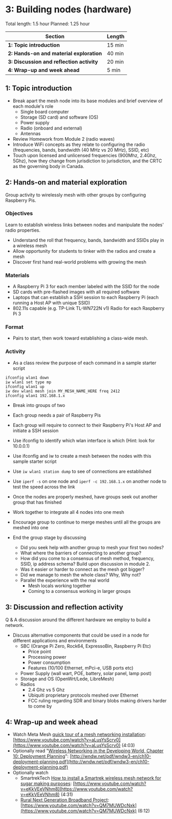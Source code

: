 # 3: Building nodes (hardware)

Total length:  1.5 hour
Planned:      1.25 hour

| **Section**                                        | **Length** |
|----------------------------------------------------|------------|
| **1: Topic introduction**                          | 15 min     |
| **2: Hands-on and material exploration**           | 40 min     |
| **3: Discussion and reflection activity**          | 20 min     |
| **4: Wrap-up and week ahead**                      | 5 min      |

## 1: Topic introduction
* Break apart the mesh node into its base modules and brief overview of each module's role
  * Single board computer
  * Storage (SD card) and software (OS)
  * Power supply
  * Radio (onboard and external)
  * Antennas
* Review Homework from Module 2 (radio waves)
* Introduce WiFi concepts as they relate to configuring the radio (frequencies, bands, bandwidth (40 MHz vs 20 MHz), SSID, etc)
* Touch upon licensed and unlicensed frequencies (900Mhz, 2.4Ghz, 5Ghz), how they change from jurisdiction to jurisdiction, and the CRTC as the governing body in Canada.

## 2: Hands-on and material exploration

Group activity to wirelessly mesh with other groups by configuring Raspberry Pis.

### Objectives

Learn to establish wireless links between nodes and manipulate the nodes' radio properties.
* Understand the roll that frequency, bands, bandwidth and SSIDs play in a wireless mesh
* Allow opportunity for students to tinker with the radios and create a mesh
* Discover first hand real-world problems with growing the mesh

### Materials

* A Raspberry Pi 3 for each member labeled with the SSID for the node
* SD cards with pre-flashed images with all required software 
* Laptops that can establish a SSH session to each Raspberry Pi (each running a Host AP with unique SSID) 
* 802.11s capable (e.g. TP-Link TL-WN722N v1) Radio for each Raspberry Pi 3 

### Format

* Pairs to start, then work toward establishing a class-wide mesh.

### Activity

* As a class review the purpose of each command in a sample starter script
```
ifconfig wlan1 down
iw wlan1 set type mp
ifconfig wlan1 up
iw dev wlan1 mesh join MY_MESH_NAME_HERE freq 2412
ifconfig wlan1 192.168.1.x
```
* Break into groups of two
* Each group needs a pair of Raspberry Pis
* Each group will require to connect to their Raspberry Pi's Host AP and initiate a SSH session
* Use ifconfig to identify which wlan interface is which (Hint: look for 10.0.0.1)
* Use ifconfig and iw to create a mesh between the nodes with this sample starter script
* Use `iw wlan1 station dump` to see of connections are established
* Use `iperf -s` on one node and `iperf -c 192.168.1.x` on another node to test the speed across the link
* Once the nodes are properly meshed, have groups seek out another group that has finished
* Work together to integrate all 4 nodes into one mesh
* Encourage group to continue to merge meshes until all the groups are meshed into one

* End the group stage by discussing
  * Did you seek help with another group to mesh your first two nodes?
  * What where the barriers of connecting to another group?
  * How did you come to a consensus of mesh method, frequency, SSID, ip address schema? Build upon discussion in module 2.
  * Was it easier or harder to connect as the mesh got bigger?
  * Did we manage to mesh the whole class? Why, Why not?
  * Parallel the experience with the real world
    * Mesh locals working together
    * Coming to a consensus working in larger groups
  
## 3: Discussion and reflection activity

Q & A discussion around the different hardware we employ to build a network.

* Discuss alternative components that could be used in a node for different applications and environments
  * SBC (Orange Pi Zero, Rock64, ExpressoBin, Raspberry Pi Etc)
    * Price point
    * Processing power
    * Power consumption
    * Features (10/100 Ethernet, mPci-e, USB ports etc)
  * Power Supply (wall wart, POE, battery, solar panel, lamp post)
  * Storage and OS (OpenWrt/Lede, LibreMesh)
  * Radios 
    * 2.4 Ghz vs 5 Ghz
    * Ubiquiti proprietary protocols meshed over Ethernet
    * FCC ruling regarding SDR and binary blobs making drivers harder to come by

## 4: Wrap-up and week ahead

- Watch Meta Mesh [quick tour of a mesh networking installation](https://www.youtube.com/watch?v=aLusYsScrv0): [https://www.youtube.com/watch?v=aLusYsScrv0](https://www.youtube.com/watch?v=aLusYsScrv0) (4:03)
- Optionally read "[Wireless Networking in the Developing World, Chapter 10: Deployment Planning](http://wndw.net/pdf/wndw3-en/ch10-deployment-planning.pdf)": [http://wndw.net/pdf/wndw3-en/ch10-deployment-planning.pdf](http://wndw.net/pdf/wndw3-en/ch10-deployment-planning.pdf)
- Optionally watch
    - SmartrekTech [How to install a Smartrek wireless mesh network for sugar making purposes](https://www.youtube.com/watch?v=eKkVEeVNhm8 ): [https://www.youtube.com/watch?v=eKkVEeVNhm8](https://www.youtube.com/watch?v=eKkVEeVNhm8) (4:31)
    - [Rural Next Generation Broadband Project](https://www.youtube.com/watch?v=QM7MUWDcNxk): [https://www.youtube.com/watch?v=QM7MUWDcNxk](https://www.youtube.com/watch?v=QM7MUWDcNxk) (6:12)



